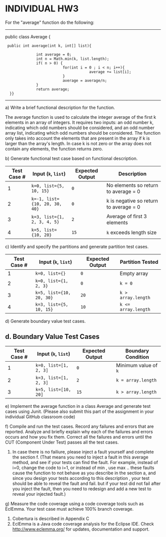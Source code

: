 # INDIVIDUAL HW3
For the "average" function do the following:

 ------------------------------------------------------------------------------------------------------------------

public class Average {

     public int average(int k, int[] list){

                  int average = 0;
                  int n = Math.min(k, list.length);
                  if( n > 0) {
                              for(int i = 0 ; i < n; i++){
                                          average += list[i];
                              }
                              average = average/n;
                  }
                  return average;
      }}
-------------------------------------------------------------------------------------------------------------------

a) Write a brief functional description for the function.

The average function is used to calculate the integer average of the first k elements in an array of integers. It requires two inputs: an odd number k, indicating which odd numbers should be considered, and an odd number array list, indicating which odd numbers should be considered. The function only takes into account the elements that are present in the array if k is larger than the array's length. In case k is not zero or the array does not contain any elements, the function returns zero.

b) Generate functional test case based on functional description.

| Test Case # | Input (`k`, `list`)           | Expected Output | Description                     |
|-------------|-------------------------------|-----------------|---------------------------------|
| 1           | `k=0, list={5, 10, 15}`      | `0`             | No elements so return to average = 0          |
| 2           | `k=-1, list={10, 20, 30, 40}` | `0`            | k is negative so return to average = 0       |
| 3           | `k=3, list={1, 2, 3, 4, 5}`  | `2`             | Average of first 3 elements     |
| 4           | `k=5, list={10, 20}`         | `15`            | `k` exceeds length size          |


c) Identify and specify the partitions and generate partition test cases.

| Test Case # | Input (`k`, `list`)           | Expected Output | Partition Tested                |
|-------------|-------------------------------|-----------------|---------------------------------|
| 1           | `k=0, list={}`               | `0`             | Empty array                    |
| 2           | `k=0, list={1, 2, 3}`        | `0`             | `k = 0`                        |
| 3           | `k=5, list={10, 20, 30}`     | `20`            | `k > array.length`             |
| 4           | `k=3, list={5, 10, 15}`      | `10`            | `k <= array.length`            |


d) Generate boundary value test cases.

## d. Boundary Value Test Cases

| Test Case # | Input (`k`, `list`)           | Expected Output | Boundary Condition              |
|-------------|-------------------------------|-----------------|---------------------------------|
| 1           | `k=0, list=[1, 2, 3]`        | `0`             | Minimum value of `k`            |
| 2           | `k=3, list=[1, 2, 3]`        | `2`             | `k = array.length`              |
| 3           | `k=5, list=[10, 20]`         | `15`            | `k > array.length`              |

e) Implement the average function in a class Average and generate test cases using Junit. (Please also submit this part of the assignment in your individual GitHub classroom code)

f) Compile and run the test cases. Record any failures and errors that are reported. Analyze and briefly explain why each of the failures and errors occurs and how you fix them. Correct all the failures and errors until the CUT (Component Under Test) passes all the test cases.
   1. In case there is no failiure, please inject a fault yourself and complete the section f. (That means you need to inject a fault in this average method, and see if your tests can find the fault. For example, instead of i=0, change the code to i=1, or instead of min , use max .. these faults cause the function to not behave as you describe in the section a, and since you design your tests according to this description , your test should be able to reveal the fault and fail. but if your test did not fail after you inject the fault, then you need to redesign and add a new test to reveal your injected fault.)
      
g) Measure the code coverage using a code coverage tools such as EclEmma. Your test case must achieve 100% branch coverage.
   1. Cobertura is described in Appendix C
   2. EclEmma is a Java code coverage analysis for the Eclipse IDE. Check http://www.eclemma.org/ for updates, documentation and support.
      
